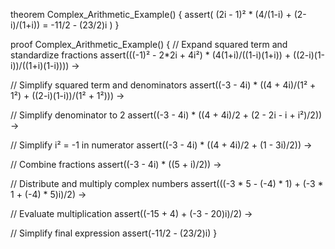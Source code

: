 theorem Complex_Arithmetic_Example() {
  assert(
    (2i - 1)² * (4/(1-i) + (2-i)/(1+i)) = -11/2 - (23/2)i
  )
}

proof Complex_Arithmetic_Example() {
  // Expand squared term and standardize fractions
  assert(((-1)² - 2*2i + 4i²) * (4(1+i)/((1-i)(1+i)) + ((2-i)(1-i))/((1+i)(1-i)))) →
  
  // Simplify squared term and denominators
  assert((-3 - 4i) * ((4 + 4i)/(1² + 1²) + ((2-i)(1-i))/(1² + 1²))) →
  
  // Simplify denominator to 2
  assert((-3 - 4i) * ((4 + 4i)/2 + (2 - 2i - i + i²)/2)) →
  
  // Simplify i² = -1 in numerator
  assert((-3 - 4i) * ((4 + 4i)/2 + (1 - 3i)/2)) →
  
  // Combine fractions
  assert((-3 - 4i) * ((5 + i)/2)) →
  
  // Distribute and multiply complex numbers
  assert(((-3 * 5 - (-4) * 1) + (-3 * 1 + (-4) * 5)i)/2) →
  
  // Evaluate multiplication
  assert((-15 + 4) + (-3 - 20)i)/2) →
  
  // Simplify final expression
  assert(-11/2 - (23/2)i)
}